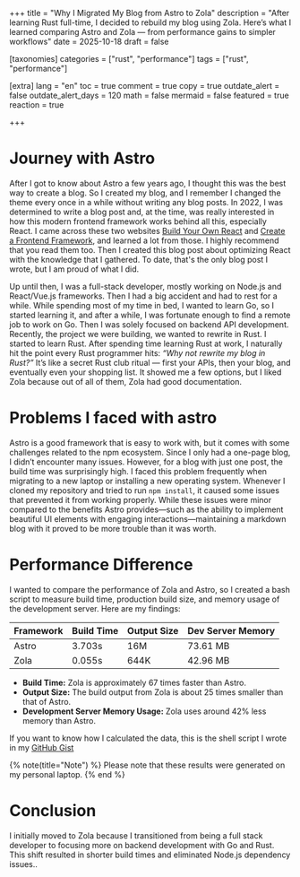 +++
title = "Why I Migrated My Blog from Astro to Zola"
description = "After learning Rust full-time, I decided to rebuild my blog using Zola. Here’s what I learned comparing Astro and Zola — from performance gains to simpler workflows"
date = 2025-10-18
draft = false

[taxonomies]
categories = ["rust", "performance"]
tags = ["rust", "performance"]

[extra]
lang = "en"
toc = true
comment = true
copy = true
outdate_alert = false
outdate_alert_days = 120
math = false
mermaid = false
featured = true
reaction = true

+++

# Journey with Astro

After I got to know about Astro a few years ago, I thought this was the best way to create a blog. So I created my blog, and I remember I changed the theme every once in a while without writing any blog posts. In 2022, I was determined to write a blog post and, at the time, was really interested in how this modern frontend framework works behind all this, especially React. I came across these two websites [Build Your Own React](https://pomb.us/build-your-own-react/) and [Create a Frontend Framework](https://mfrachet.github.io/create-frontend-framework/), and learned a lot from those. I highly recommend that you read them too. Then I created this blog post about optimizing React with the knowledge that I gathered. To date, that's the only blog post I wrote, but I am proud of what I did.

Up until then, I was a full-stack developer, mostly working on Node.js and React/Vue.js frameworks. Then I had a big accident and had to rest for a while. While spending most of my time in bed, I wanted to learn Go, so I started learning it, and after a while, I was fortunate enough to find a remote job to work on Go. Then I was solely focused on backend API development. Recently, the project we were building, we wanted to rewrite in Rust. I started to learn Rust. After spending time learning Rust at work, I naturally hit the point every Rust programmer hits: *“Why not rewrite my blog in Rust?”* It’s like a secret Rust club ritual — first your APIs, then your blog, and eventually even your shopping list. It showed me a few options, but I liked Zola because out of all of them, Zola had good documentation.  

# Problems I faced with astro

Astro is a good framework that is easy to work with, but it comes with some challenges related to the npm ecosystem. Since I only had a one-page blog, I didn’t encounter many issues. However, for a blog with just one post, the build time was surprisingly high. I faced this problem frequently when migrating to a new laptop or installing a new operating system. Whenever I cloned my repository and tried to run `npm install`, it caused some issues that prevented it from working properly. While these issues were minor compared to the benefits Astro provides—such as the ability to implement beautiful UI elements with engaging interactions—maintaining a markdown blog with it proved to be more trouble than it was worth. 

# Performance Difference

I wanted to compare the performance of Zola and Astro, so I created a bash script to measure build time, production build size, and memory usage of the development server. Here are my findings:

| Framework | Build Time | Output Size | Dev Server Memory |
|-----------|------------|-------------|--------------------|
| Astro     | 3.703s     | 16M         | 73.61 MB           |
| Zola      | 0.055s     | 644K        | 42.96 MB           |

- **Build Time:** Zola is approximately 67 times faster than Astro.
- **Output Size:** The build output from Zola is about 25 times smaller than that of Astro.
- **Development Server Memory Usage:** Zola uses around 42% less memory than Astro.



If you want to know how I calculated the data, this is the shell script I wrote in my [GitHub Gist](https://gist.github.com/sasiruLK/4aac0ef0a3748fb5663a2a71eaa38dec)



{% note(title="Note") %}
Please note that these results were generated on my personal laptop.
{% end %}



# Conclusion

I initially moved to Zola because I transitioned from being a full stack developer to focusing more on backend development with Go and Rust. This shift resulted in shorter build times and eliminated Node.js dependency issues..







